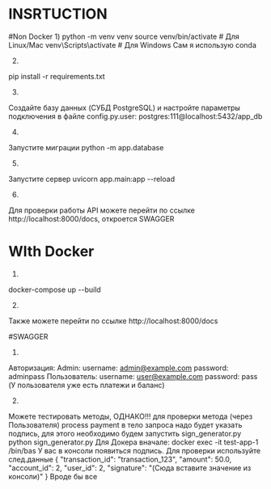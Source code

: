 # INSRTUCTION
#Non Docker
1)
python -m venv venv
source venv/bin/activate  # Для Linux/Mac
venv\Scripts\activate     # Для Windows
Сам я использую conda

2)
pip install -r requirements.txt

3)
Создайте базу данных (CУБД PostgreSQL) и настройте параметры подключения в файле config.py.user: postgres:111@localhost:5432/app_db

4)
Запустите миграции python -m app.database

5)
Запустите сервер uvicorn app.main:app --reload

6)
Для проверки работы API можете перейти по ссылке http://localhost:8000/docs, откроется SWAGGER

# WIth Docker

1)
docker-compose up --build

2)
Также можете перейти по ссылке http://localhost:8000/docs

#SWAGGER

1)
Авторизация:
Admin:
username: admin@example.com
password: adminpass
Пользователь:
username: user@example.com
password: pass
(У пользователя уже есть платежи и баланс)

2)
Можете тестировать методы, ОДНАКО!!! для проверки метода (через Пользователя) process payment в тело запроса надо будет указать подпись, для этого необходимо будем запустить sign_generator.py
python sign_generator.py
Для Докера вначале:
docker exec -it test-app-1 /bin/bas
У вас в консоли появиться подпись.
Для проверки используйте след.данные
{
  "transaction_id": "transaction_123",
  "amount": 50.0,
  "account_id": 2,
  "user_id": 2,
  "signature": "(Сюда вставите значение из консоли)"
}
Вроде бы все
